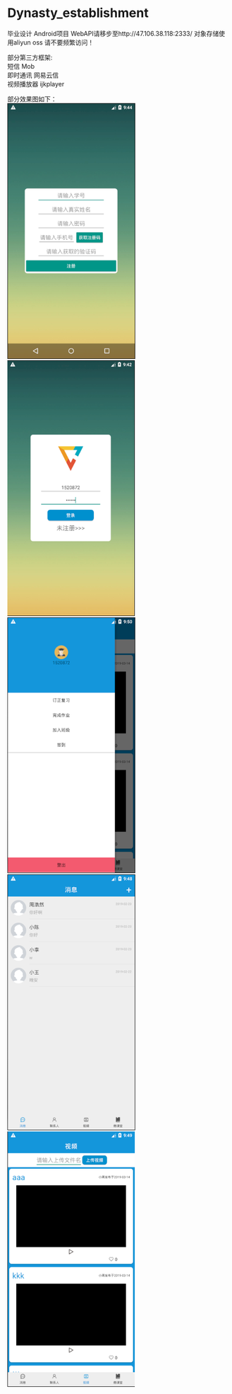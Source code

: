 # Dynasty_establishment

毕业设计 Android项目 WebAPI请移步至http://47.106.38.118:2333/ 对象存储使用aliyun oss 请不要频繁访问！

部分第三方框架:  
短信 Mob  
即时通讯 网易云信  
视频播放器 ijkplayer  
  
部分效果图如下：  
![](/注册.png)  
![](/登录.png)  
![](/侧边栏.png)  
![](/主界面1.png)  
![](/主界面2.png)  
